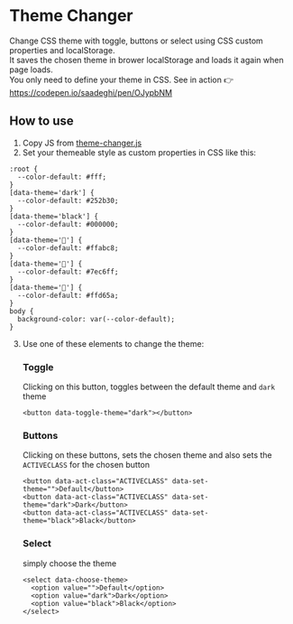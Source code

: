 # Theme Changer
Change CSS theme with toggle, buttons or select using CSS custom properties and localStorage.  
It saves the chosen theme in brower localStorage and loads it again when page loads.  
You only need to define your theme in CSS. 
See in action 👉 https://codepen.io/saadeghi/pen/OJypbNM

## How to use ##
1. Copy JS from [theme-changer.js](/theme-changer.js)  
2. Set your themeable style as custom properties in CSS like this:  
```
:root {
  --color-default: #fff;
}
[data-theme='dark'] {
  --color-default: #252b30;
}
[data-theme='black'] {
  --color-default: #000000;
}
[data-theme='🌸'] {
  --color-default: #ffabc8;
}
[data-theme='🐬'] {
  --color-default: #7ec6ff;
}
[data-theme='🐤'] {
  --color-default: #ffd65a;
}
body {
  background-color: var(--color-default);
}
```
3. Use one of these elements to change the theme:  
      ### Toggle ###  
      Clicking on this button, toggles between the default theme and `dark` theme  
      
      ```
      <button data-toggle-theme="dark"></button>
      ```
      ### Buttons ###  
      Clicking on these buttons, sets the chosen theme and also sets the `ACTIVECLASS` for the chosen button  
      
      ```
      <button data-act-class="ACTIVECLASS" data-set-theme="">Default</button>
      <button data-act-class="ACTIVECLASS" data-set-theme="dark">Dark</button>
      <button data-act-class="ACTIVECLASS" data-set-theme="black">Black</button>
      ```
      ### Select ###  
      simply choose the theme  
      
      ```
      <select data-choose-theme>
        <option value="">Default</option>
        <option value="dark">Dark</option>
        <option value="black">Black</option>
      </select>
      ```
